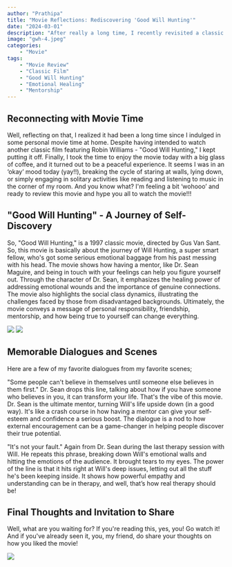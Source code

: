 ```yaml
---
author: "Prathipa"
title: "Movie Reflections: Rediscovering 'Good Will Hunting'"
date: "2024-03-01"
description: "After really a long time, I recently revisited a classic film, prompted by a friend who reminded me of 'Dead Poets Society', a personal favorite I had watched two years ago. As far as I can recall, this was the only movie I've ever written a review about."
image: "gwh-4.jpeg"
categories:
    - "Movie"
tags:
    - "Movie Review"
    - "Classic Film"
    - "Good Will Hunting"
    - "Emotional Healing"
    - "Mentorship"
---
```


## Reconnecting with Movie Time

Well, reflecting on that, I realized it had been a long time since I indulged in some personal movie time at home. Despite having intended to watch another classic film featuring Robin Williams - "Good Will Hunting," I kept putting it off. Finally, I took the time to enjoy the movie today with a big glass of coffee, and it turned out to be a peaceful experience. It seems I was in an ‘okay’ mood today (yay!!), breaking the cycle of staring at walls, lying down, or simply engaging in solitary activities like reading and listening to music in the corner of my room. And you know what? I'm feeling a bit ‘wohooo’ and ready to review this movie and hype you all to watch the movie!!!

## "Good Will Hunting" - A Journey of Self-Discovery

So, "Good Will Hunting," is a 1997 classic movie, directed by Gus Van Sant. So, this movie is basically about the journey of Will Hunting, a super smart fellow, who's got some serious emotional baggage from his past messing with his head. The movie shows how having a mentor, like Dr. Sean Maguire, and being in touch with your feelings can help you figure yourself out. Through the character of Dr. Sean, it emphasizes the healing power of addressing emotional wounds and the importance of genuine connections. The movie also highlights the social class dynamics, illustrating the challenges faced by those from disadvantaged backgrounds. Ultimately, the movie conveys a message of personal responsibility, friendship, mentorship, and how being true to yourself can change everything.

![](gwh-1.jpeg) ![](gwh-5.jpeg)

## Memorable Dialogues and Scenes

Here are a few of my favorite dialogues from my favorite scenes;

"Some people can't believe in themselves until someone else believes in them first."
Dr. Sean drops this line, talking about how if you have someone who believes in you, it can transform your life. That's the vibe of this movie. Dr. Sean is the ultimate mentor, turning Will's life upside down (in a good way). It's like a crash course in how having a mentor can give your self-esteem and confidence a serious boost. The dialogue is a nod to how external encouragement can be a game-changer in helping people discover their true potential.

"It's not your fault."
Again from Dr. Sean during the last therapy session with Will. He repeats this phrase, breaking down Will's emotional walls and hitting the emotions of the audience. It brought tears to my eyes. The power of the line is that it hits right at Will's deep issues, letting out all the stuff he's been keeping inside. It shows how powerful empathy and understanding can be in therapy, and well, that’s how real therapy should be!

## Final Thoughts and Invitation to Share

Well, what are you waiting for? If you're reading this, yes, you! Go watch it! And if you've already seen it, you, my friend, do share your thoughts on how you liked the movie!

![](gwh-2.jpeg)

